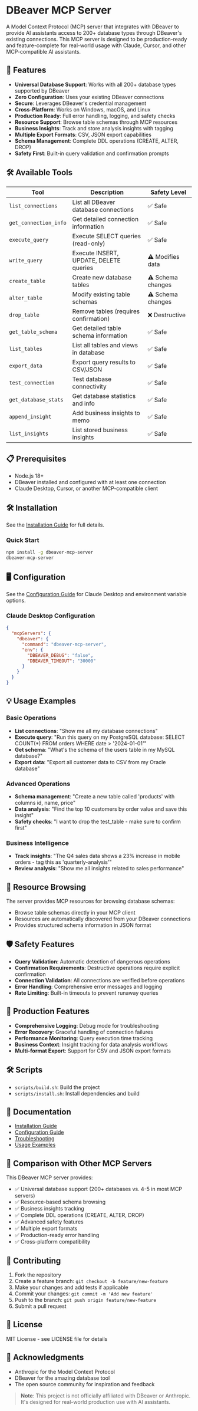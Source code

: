 # DBeaver MCP Server

A Model Context Protocol (MCP) server that integrates with DBeaver to provide AI assistants access to 200+ database types through DBeaver's existing connections. This MCP server is designed to be production-ready and feature-complete for real-world usage with Claude, Cursor, and other MCP-compatible AI assistants.

## 🚀 Features

- **Universal Database Support**: Works with all 200+ database types supported by DBeaver
- **Zero Configuration**: Uses your existing DBeaver connections
- **Secure**: Leverages DBeaver's credential management
- **Cross-Platform**: Works on Windows, macOS, and Linux
- **Production Ready**: Full error handling, logging, and safety checks
- **Resource Support**: Browse table schemas through MCP resources
- **Business Insights**: Track and store analysis insights with tagging
- **Multiple Export Formats**: CSV, JSON export capabilities
- **Schema Management**: Complete DDL operations (CREATE, ALTER, DROP)
- **Safety First**: Built-in query validation and confirmation prompts

## 🛠️ Available Tools

| Tool | Description | Safety Level |
|------|-------------|--------------|
| `list_connections` | List all DBeaver database connections | ✅ Safe |
| `get_connection_info` | Get detailed connection information | ✅ Safe |
| `execute_query` | Execute SELECT queries (read-only) | ✅ Safe |
| `write_query` | Execute INSERT, UPDATE, DELETE queries | ⚠️ Modifies data |
| `create_table` | Create new database tables | ⚠️ Schema changes |
| `alter_table` | Modify existing table schemas | ⚠️ Schema changes |
| `drop_table` | Remove tables (requires confirmation) | ❌ Destructive |
| `get_table_schema` | Get detailed table schema information | ✅ Safe |
| `list_tables` | List all tables and views in database | ✅ Safe |
| `export_data` | Export query results to CSV/JSON | ✅ Safe |
| `test_connection` | Test database connectivity | ✅ Safe |
| `get_database_stats` | Get database statistics and info | ✅ Safe |
| `append_insight` | Add business insights to memo | ✅ Safe |
| `list_insights` | List stored business insights | ✅ Safe |

## 📋 Prerequisites

- Node.js 18+ 
- DBeaver installed and configured with at least one connection
- Claude Desktop, Cursor, or another MCP-compatible client

## 🛠️ Installation

See the [Installation Guide](docs/installations.md) for full details.

### Quick Start
```bash
npm install -g dbeaver-mcp-server
dbeaver-mcp-server
```

## 🖥️ Configuration

See the [Configuration Guide](docs/configurations.md) for Claude Desktop and environment variable options.

### Claude Desktop Configuration
```json
{
  "mcpServers": {
    "dbeaver": {
      "command": "dbeaver-mcp-server",
      "env": {
        "DBEAVER_DEBUG": "false",
        "DBEAVER_TIMEOUT": "30000"
      }
    }
  }
}
```

## 💡 Usage Examples

### Basic Operations
- **List connections**: "Show me all my database connections"
- **Execute query**: "Run this query on my PostgreSQL database: SELECT COUNT(*) FROM orders WHERE date > '2024-01-01'"
- **Get schema**: "What's the schema of the users table in my MySQL database?"
- **Export data**: "Export all customer data to CSV from my Oracle database"

### Advanced Operations
- **Schema management**: "Create a new table called 'products' with columns id, name, price"
- **Data analysis**: "Find the top 10 customers by order value and save this insight"
- **Safety checks**: "I want to drop the test_table - make sure to confirm first"

### Business Intelligence
- **Track insights**: "The Q4 sales data shows a 23% increase in mobile orders - tag this as 'quarterly-analysis'"
- **Review analysis**: "Show me all insights related to sales performance"

## 🔧 Resource Browsing

The server provides MCP resources for browsing database schemas:
- Browse table schemas directly in your MCP client
- Resources are automatically discovered from your DBeaver connections
- Provides structured schema information in JSON format

## 🛡️ Safety Features

- **Query Validation**: Automatic detection of dangerous operations
- **Confirmation Requirements**: Destructive operations require explicit confirmation
- **Connection Validation**: All connections are verified before operations
- **Error Handling**: Comprehensive error messages and logging
- **Rate Limiting**: Built-in timeouts to prevent runaway queries

## 🚀 Production Features

- **Comprehensive Logging**: Debug mode for troubleshooting
- **Error Recovery**: Graceful handling of connection failures
- **Performance Monitoring**: Query execution time tracking
- **Business Context**: Insight tracking for data analysis workflows
- **Multi-format Export**: Support for CSV and JSON export formats

## 🛠️ Scripts

- `scripts/build.sh`: Build the project
- `scripts/install.sh`: Install dependencies and build

## 📝 Documentation

- [Installation Guide](docs/installations.md)
- [Configuration Guide](docs/configurations.md)
- [Troubleshooting](docs/troubleshooting.md)
- [Usage Examples](examples/samples-queries.md)

## 🔄 Comparison with Other MCP Servers

This DBeaver MCP server provides:
- ✅ Universal database support (200+ databases vs. 4-5 in most MCP servers)
- ✅ Resource-based schema browsing
- ✅ Business insights tracking
- ✅ Complete DDL operations (CREATE, ALTER, DROP)
- ✅ Advanced safety features
- ✅ Multiple export formats
- ✅ Production-ready error handling
- ✅ Cross-platform compatibility

## 🤝 Contributing

1. Fork the repository
2. Create a feature branch: `git checkout -b feature/new-feature`
3. Make your changes and add tests if applicable
4. Commit your changes: `git commit -m 'Add new feature'`
5. Push to the branch: `git push origin feature/new-feature`
6. Submit a pull request

## 📝 License
MIT License - see LICENSE file for details

## 🙏 Acknowledgments

- Anthropic for the Model Context Protocol
- DBeaver for the amazing database tool
- The open source community for inspiration and feedback

> **Note**: This project is not officially affiliated with DBeaver or Anthropic. It's designed for real-world production use with AI assistants.


